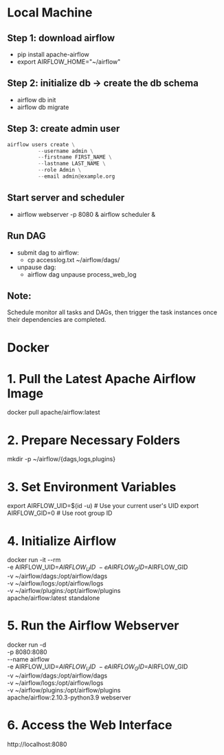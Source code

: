 # Local Machine
## Step 1: download airflow
- pip install apache-airflow
- export AIRFLOW_HOME="~/airflow"
## Step 2: initialize db -> create the db schema
- airflow db init
- airflow db migrate
## Step 3: create admin user
```python
airflow users create \
          --username admin \
          --firstname FIRST_NAME \
          --lastname LAST_NAME \
          --role Admin \
          --email admin@example.org
```
## Start server and scheduler
- airflow webserver -p 8080 & airflow scheduler &

## Run DAG
- submit dag to airflow: 
  - cp accesslog.txt ~/airflow/dags/
- unpause dag:
  - airflow dag unpause process_web_log

## Note:
Schedule monitor all tasks and DAGs, then trigger the task instances once their dependencies are completed.



# Docker
# 1. Pull the Latest Apache Airflow Image
docker pull apache/airflow:latest

# 2. Prepare Necessary Folders
mkdir -p ~/airflow/{dags,logs,plugins}

# 3. Set Environment Variables
export AIRFLOW_UID=$(id -u)  # Use your current user's UID
export AIRFLOW_GID=0        # Use root group ID

# 4. Initialize Airflow
docker run -it --rm \
  -e AIRFLOW_UID=$AIRFLOW_UID \
  -e AIRFLOW_GID=$AIRFLOW_GID \
  -v ~/airflow/dags:/opt/airflow/dags \
  -v ~/airflow/logs:/opt/airflow/logs \
  -v ~/airflow/plugins:/opt/airflow/plugins \
  apache/airflow:latest standalone

# 5. Run the Airflow Webserver
docker run -d \
  -p 8080:8080 \
  --name airflow \
  -e AIRFLOW_UID=$AIRFLOW_UID \
  -e AIRFLOW_GID=$AIRFLOW_GID \
  -v ~/airflow/dags:/opt/airflow/dags \
  -v ~/airflow/logs:/opt/airflow/logs \
  -v ~/airflow/plugins:/opt/airflow/plugins \
  apache/airflow:2.10.3-python3.9 webserver

# 6. Access the Web Interface
http://localhost:8080

